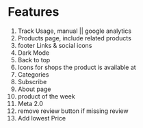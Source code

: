 # Features

1. Track Usage, manual || google analytics
2. Products page, include related products
3. footer Links & social icons
4. Dark Mode
5. Back to top
6. Icons for shops the product is available at
7. Categories
8. Subscribe
9. About page
10. product of the week
11. Meta 2.0
12. remove review button if missing review
13. Add lowest Price
